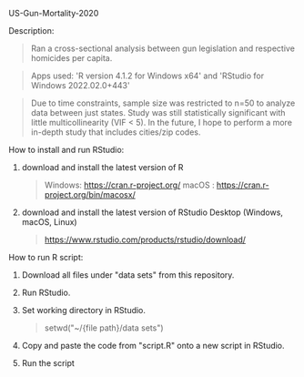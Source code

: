 US-Gun-Mortality-2020

Description:
>Ran a cross-sectional analysis between gun legislation and respective homicides per capita.

>Apps used: 'R version 4.1.2 for Windows x64' and 'RStudio for Windows 2022.02.0+443'

>Due to time constraints, sample size was restricted to n=50 to analyze data between just states. Study was still statistically significant with little multicollinearity (VIF < 5). In the future, I hope to perform a more in-depth study that includes cities/zip codes.

How to install and run RStudio:
1. download and install the latest version of R
   >Windows: https://cran.r-project.org/
   >macOS : https://cran.r-project.org/bin/macosx/

2. download and install the latest version of RStudio Desktop (Windows, macOS, Linux) 
   >https://www.rstudio.com/products/rstudio/download/

How to run R script:
1. Download all files under "data sets" from this repository.
2. Run RStudio.
3. Set working directory in RStudio. 
   >setwd("~/{file path}/data sets")

4. Copy and paste the code from "script.R" onto a new script in RStudio. 
5. Run the script
